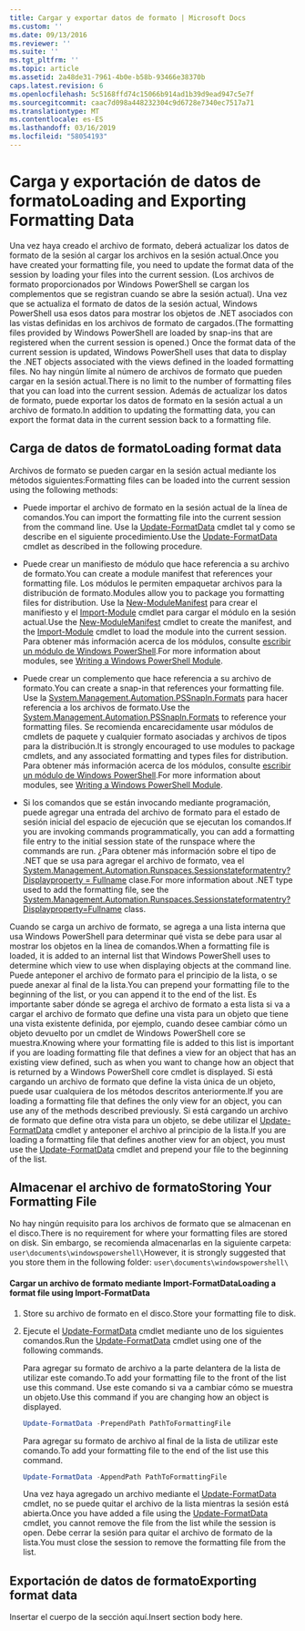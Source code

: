 ```yaml
---
title: Cargar y exportar datos de formato | Microsoft Docs
ms.custom: ''
ms.date: 09/13/2016
ms.reviewer: ''
ms.suite: ''
ms.tgt_pltfrm: ''
ms.topic: article
ms.assetid: 2a48de31-7961-4b0e-b58b-93466e38370b
caps.latest.revision: 6
ms.openlocfilehash: 5c5168ffd74c15066b914ad1b39d9ead947c5e7f
ms.sourcegitcommit: caac7d098a448232304c9d6728e7340ec7517a71
ms.translationtype: MT
ms.contentlocale: es-ES
ms.lasthandoff: 03/16/2019
ms.locfileid: "58054193"
---
```

# <a name="loading-and-exporting-formatting-data"></a><span data-ttu-id="b36c7-102">Carga y exportación de datos de formato</span><span class="sxs-lookup"><span data-stu-id="b36c7-102">Loading and Exporting Formatting Data</span></span>

<span data-ttu-id="b36c7-103">Una vez haya creado el archivo de formato, deberá actualizar los datos de formato de la sesión al cargar los archivos en la sesión actual.</span><span class="sxs-lookup"><span data-stu-id="b36c7-103">Once you have created your formatting file, you need to update the format data of the session by loading your files into the current session.</span></span> <span data-ttu-id="b36c7-104">(Los archivos de formato proporcionados por Windows PowerShell se cargan los complementos que se registran cuando se abre la sesión actual). Una vez que se actualiza el formato de datos de la sesión actual, Windows PowerShell usa esos datos para mostrar los objetos de .NET asociados con las vistas definidas en los archivos de formato de cargados.</span><span class="sxs-lookup"><span data-stu-id="b36c7-104">(The formatting files provided by Windows PowerShell are loaded by snap-ins that are registered when the current session is opened.) Once the format data of the current session is updated, Windows PowerShell uses that data to display the .NET objects associated with the views defined in the loaded formatting files.</span></span> <span data-ttu-id="b36c7-105">No hay ningún límite al número de archivos de formato que pueden cargar en la sesión actual.</span><span class="sxs-lookup"><span data-stu-id="b36c7-105">There is no limit to the number of formatting files that you can load into the current session.</span></span> <span data-ttu-id="b36c7-106">Además de actualizar los datos de formato, puede exportar los datos de formato en la sesión actual a un archivo de formato.</span><span class="sxs-lookup"><span data-stu-id="b36c7-106">In addition to updating the formatting data, you can export the format data in the current session back to a formatting file.</span></span>

## <a name="loading-format-data"></a><span data-ttu-id="b36c7-107">Carga de datos de formato</span><span class="sxs-lookup"><span data-stu-id="b36c7-107">Loading format data</span></span>

<span data-ttu-id="b36c7-108">Archivos de formato se pueden cargar en la sesión actual mediante los métodos siguientes:</span><span class="sxs-lookup"><span data-stu-id="b36c7-108">Formatting files can be loaded into the current session using the following methods:</span></span>

- <span data-ttu-id="b36c7-109">Puede importar el archivo de formato en la sesión actual de la línea de comandos.</span><span class="sxs-lookup"><span data-stu-id="b36c7-109">You can import the formatting file into the current session from the command line.</span></span> <span data-ttu-id="b36c7-110">Use la [Update-FormatData](/powershell/module/Microsoft.PowerShell.Utility/Update-FormatData) cmdlet tal y como se describe en el siguiente procedimiento.</span><span class="sxs-lookup"><span data-stu-id="b36c7-110">Use the [Update-FormatData](/powershell/module/Microsoft.PowerShell.Utility/Update-FormatData) cmdlet as described in the following procedure.</span></span>

- <span data-ttu-id="b36c7-111">Puede crear un manifiesto de módulo que hace referencia a su archivo de formato.</span><span class="sxs-lookup"><span data-stu-id="b36c7-111">You can create a module manifest that references your formatting file.</span></span> <span data-ttu-id="b36c7-112">Los módulos le permiten empaquetar archivos para la distribución de formato.</span><span class="sxs-lookup"><span data-stu-id="b36c7-112">Modules allow you to package you formatting files for distribution.</span></span> <span data-ttu-id="b36c7-113">Use la [New-ModuleManifest](/powershell/module/Microsoft.PowerShell.Core/New-ModuleManifest) para crear el manifiesto y el [Import-Module](/powershell/module/Microsoft.PowerShell.Core/Import-Module) cmdlet para cargar el módulo en la sesión actual.</span><span class="sxs-lookup"><span data-stu-id="b36c7-113">Use the [New-ModuleManifest](/powershell/module/Microsoft.PowerShell.Core/New-ModuleManifest) cmdlet to create the manifest, and the [Import-Module](/powershell/module/Microsoft.PowerShell.Core/Import-Module) cmdlet to load the module into the current session.</span></span> <span data-ttu-id="b36c7-114">Para obtener más información acerca de los módulos, consulte [escribir un módulo de Windows PowerShell](../module/writing-a-windows-powershell-module.md).</span><span class="sxs-lookup"><span data-stu-id="b36c7-114">For more information about modules, see [Writing a Windows PowerShell Module](../module/writing-a-windows-powershell-module.md).</span></span>

- <span data-ttu-id="b36c7-115">Puede crear un complemento que hace referencia a su archivo de formato.</span><span class="sxs-lookup"><span data-stu-id="b36c7-115">You can create a snap-in that references your formatting file.</span></span> <span data-ttu-id="b36c7-116">Use la [System.Management.Automation.PSSnapIn.Formats](/dotnet/api/System.Management.Automation.PSSnapIn.Formats) para hacer referencia a los archivos de formato.</span><span class="sxs-lookup"><span data-stu-id="b36c7-116">Use the [System.Management.Automation.PSSnapIn.Formats](/dotnet/api/System.Management.Automation.PSSnapIn.Formats) to reference your formatting files.</span></span> <span data-ttu-id="b36c7-117">Se recomienda encarecidamente usar módulos de cmdlets de paquete y cualquier formato asociadas y archivos de tipos para la distribución.</span><span class="sxs-lookup"><span data-stu-id="b36c7-117">It is strongly encouraged to use modules to package cmdlets, and any associated formatting and types files for distribution.</span></span> <span data-ttu-id="b36c7-118">Para obtener más información acerca de los módulos, consulte [escribir un módulo de Windows PowerShell](../module/writing-a-windows-powershell-module.md).</span><span class="sxs-lookup"><span data-stu-id="b36c7-118">For more information about modules, see [Writing a Windows PowerShell Module](../module/writing-a-windows-powershell-module.md).</span></span>

- <span data-ttu-id="b36c7-119">Si los comandos que se están invocando mediante programación, puede agregar una entrada del archivo de formato para el estado de sesión inicial del espacio de ejecución que se ejecutan los comandos.</span><span class="sxs-lookup"><span data-stu-id="b36c7-119">If you are invoking commands programmatically, you can add a formatting file entry to the initial session state of the runspace where the commands are run.</span></span> <span data-ttu-id="b36c7-120">¿Para obtener más información sobre el tipo de .NET que se usa para agregar el archivo de formato, vea el [System.Management.Automation.Runspaces.Sessionstateformatentry? Displayproperty = Fullname](/dotnet/api/System.Management.Automation.Runspaces.SessionStateFormatEntry) clase.</span><span class="sxs-lookup"><span data-stu-id="b36c7-120">For more information about .NET type used to add the formatting file, see the [System.Management.Automation.Runspaces.Sessionstateformatentry?Displayproperty=Fullname](/dotnet/api/System.Management.Automation.Runspaces.SessionStateFormatEntry) class.</span></span>

<span data-ttu-id="b36c7-121">Cuando se carga un archivo de formato, se agrega a una lista interna que usa Windows PowerShell para determinar qué vista se debe para usar al mostrar los objetos en la línea de comandos.</span><span class="sxs-lookup"><span data-stu-id="b36c7-121">When a formatting file is loaded, it is added to an internal list that Windows PowerShell uses to determine which view to use when displaying objects at the command line.</span></span> <span data-ttu-id="b36c7-122">Puede anteponer el archivo de formato para el principio de la lista, o se puede anexar al final de la lista.</span><span class="sxs-lookup"><span data-stu-id="b36c7-122">You can prepend your formatting file to the beginning of the list, or you can append it to the end of the list.</span></span> <span data-ttu-id="b36c7-123">Es importante saber dónde se agrega el archivo de formato a esta lista si va a cargar el archivo de formato que define una vista para un objeto que tiene una vista existente definida, por ejemplo, cuando desee cambiar cómo un objeto devuelto por un cmdlet de Windows PowerShell core se  muestra.</span><span class="sxs-lookup"><span data-stu-id="b36c7-123">Knowing where your formatting file is added to this list is important if you are loading formatting file that defines a view for an object that has an existing view defined, such as when you want to change how an object that is returned by a Windows PowerShell core cmdlet is displayed.</span></span> <span data-ttu-id="b36c7-124">Si está cargando un archivo de formato que define la vista única de un objeto, puede usar cualquiera de los métodos descritos anteriormente.</span><span class="sxs-lookup"><span data-stu-id="b36c7-124">If you are loading a formatting file that defines the only view for an object, you can use any of the methods described previously.</span></span>  <span data-ttu-id="b36c7-125">Si está cargando un archivo de formato que define otra vista para un objeto, se debe utilizar el [Update-FormatData](/powershell/module/Microsoft.PowerShell.Utility/Update-FormatData) cmdlet y anteponer el archivo al principio de la lista.</span><span class="sxs-lookup"><span data-stu-id="b36c7-125">If you are loading a formatting file that defines another view for an object, you must use the [Update-FormatData](/powershell/module/Microsoft.PowerShell.Utility/Update-FormatData) cmdlet and prepend your file to the beginning of the list.</span></span>

## <a name="storing-your-formatting-file"></a><span data-ttu-id="b36c7-126">Almacenar el archivo de formato</span><span class="sxs-lookup"><span data-stu-id="b36c7-126">Storing Your Formatting File</span></span>

<span data-ttu-id="b36c7-127">No hay ningún requisito para los archivos de formato que se almacenan en el disco.</span><span class="sxs-lookup"><span data-stu-id="b36c7-127">There is no requirement for where your formatting files are stored on disk.</span></span> <span data-ttu-id="b36c7-128">Sin embargo, se recomienda almacenarlas en la siguiente carpeta: `user\documents\windowspowershell\`</span><span class="sxs-lookup"><span data-stu-id="b36c7-128">However, it is strongly suggested that you store them in the following folder: `user\documents\windowspowershell\`</span></span>

#### <a name="loading-a-format-file-using-import-formatdata"></a><span data-ttu-id="b36c7-129">Cargar un archivo de formato mediante Import-FormatData</span><span class="sxs-lookup"><span data-stu-id="b36c7-129">Loading a format file using Import-FormatData</span></span>

1. <span data-ttu-id="b36c7-130">Store su archivo de formato en el disco.</span><span class="sxs-lookup"><span data-stu-id="b36c7-130">Store your formatting file to disk.</span></span>

2. <span data-ttu-id="b36c7-131">Ejecute el [Update-FormatData](/powershell/module/Microsoft.PowerShell.Utility/Update-FormatData) cmdlet mediante uno de los siguientes comandos.</span><span class="sxs-lookup"><span data-stu-id="b36c7-131">Run the [Update-FormatData](/powershell/module/Microsoft.PowerShell.Utility/Update-FormatData) cmdlet using one of the following commands.</span></span>

   <span data-ttu-id="b36c7-132">Para agregar su formato de archivo a la parte delantera de la lista de utilizar este comando.</span><span class="sxs-lookup"><span data-stu-id="b36c7-132">To add your formatting file to the front of the list use this command.</span></span> <span data-ttu-id="b36c7-133">Use este comando si va a cambiar cómo se muestra un objeto.</span><span class="sxs-lookup"><span data-stu-id="b36c7-133">Use this command if you are changing how an object is displayed.</span></span>

   ```powershell
   Update-FormatData -PrependPath PathToFormattingFile
   ```

   <span data-ttu-id="b36c7-134">Para agregar su formato de archivo al final de la lista de utilizar este comando.</span><span class="sxs-lookup"><span data-stu-id="b36c7-134">To add your formatting file to the end of the list use this command.</span></span>

   ```powershell
   Update-FormatData -AppendPath PathToFormattingFile
   ```

   <span data-ttu-id="b36c7-135">Una vez haya agregado un archivo mediante el [Update-FormatData](/powershell/module/Microsoft.PowerShell.Utility/Update-FormatData) cmdlet, no se puede quitar el archivo de la lista mientras la sesión está abierta.</span><span class="sxs-lookup"><span data-stu-id="b36c7-135">Once you have added a file using the [Update-FormatData](/powershell/module/Microsoft.PowerShell.Utility/Update-FormatData) cmdlet, you cannot remove the file from the list while the session is open.</span></span> <span data-ttu-id="b36c7-136">Debe cerrar la sesión para quitar el archivo de formato de la lista.</span><span class="sxs-lookup"><span data-stu-id="b36c7-136">You must close the session to remove the formatting file from the list.</span></span>

## <a name="exporting-format-data"></a><span data-ttu-id="b36c7-137">Exportación de datos de formato</span><span class="sxs-lookup"><span data-stu-id="b36c7-137">Exporting format data</span></span>

<span data-ttu-id="b36c7-138">Insertar el cuerpo de la sección aquí.</span><span class="sxs-lookup"><span data-stu-id="b36c7-138">Insert section body here.</span></span>
